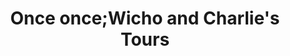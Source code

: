 ---
title: "Once once;Wicho and Charlie's Tours"
url: /antigua-guatemala/once-once-wicho-and-charlies-tours/
shop: agencia de viajes
---